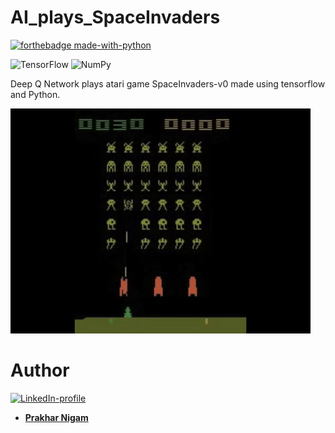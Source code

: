 # AI_plays_SpaceInvaders
[![forthebadge made-with-python](http://ForTheBadge.com/images/badges/made-with-python.svg)](https://www.python.org/)

![TensorFlow](https://img.shields.io/badge/TensorFlow-%23FF6F00.svg?style=for-the-badge&logo=TensorFlow&logoColor=white)
![NumPy](https://img.shields.io/badge/numpy-%23013243.svg?style=for-the-badge&logo=numpy&logoColor=white)

Deep Q Network plays atari game SpaceInvaders-v0 made using tensorflow and Python.

![Image](https://github.com/quantumsoul/AI_plays_SpaceInvaders/blob/main/SpaceInvaders.gif)

# Author
[![LinkedIn-profile](https://img.shields.io/badge/LinkedIn-Profile-teal.svg)](https://www.linkedin.com/in/prakhar-nigam-78732970/)

* [**Prakhar Nigam**](https://github.com/quantumsoul)
